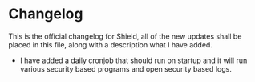 # Changelog
This is the official changelog for Shield, all of the new updates shall be placed in this file, along with a description what I have added.

- I have added a daily cronjob that should run on startup and it will run various security based programs and open security based logs.
